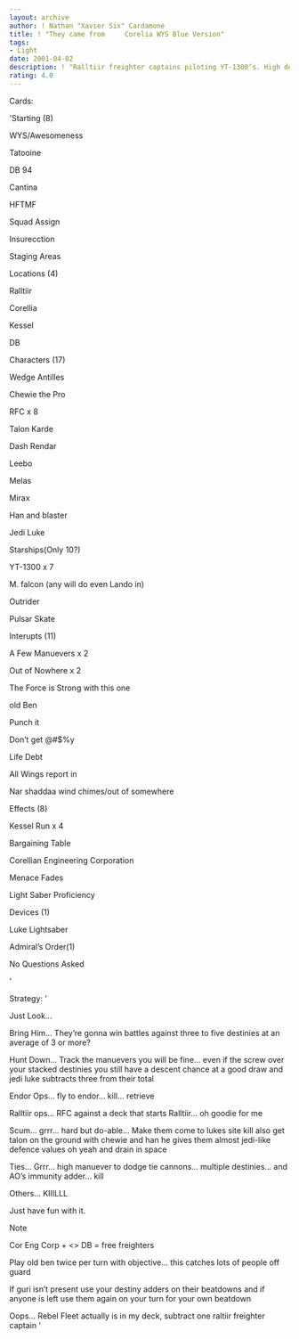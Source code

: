 ```yaml
---
layout: archive
author: ! Nathan "Xavier Six" Cardamone
title: ! "They came from     Corelia WYS Blue Version"
tags:
- Light
date: 2001-04-02
description: ! "Ralltiir freighter captains piloting YT-1300’s. High destinies, obscene retrival, and decent force drains. Something for you to think about."
rating: 4.0
---
```

Cards: 

'Starting (8)

WYS/Awesomeness

Tatooine

DB 94

Cantina

HFTMF

Squad Assign

Insurecction

Staging Areas


Locations (4)

Ralltiir

Corellia

Kessel

 DB


Characters (17)

Wedge Antilles

Chewie the Pro

RFC x 8

Talon Karde

Dash Rendar

Leebo

Melas

Mirax

Han and blaster

Jedi Luke


Starships(Only 10?)

YT-1300 x 7

M. falcon (any will do even Lando in)

Outrider

Pulsar Skate


Interupts (11)

A Few Manuevers x 2

Out of Nowhere x 2

The Force is Strong with this one

old Ben

Punch it

Don’t get @#$%y 

Life Debt

All Wings report in

Nar shaddaa wind chimes/out of somewhere


Effects (8)

Kessel Run x 4

Bargaining Table

Corellian Engineering Corporation

Menace Fades

Light Saber Proficiency


Devices (1)

Luke Lightsaber


Admiral’s Order(1)

No Questions Asked



'

Strategy: '

Just Look...


Bring Him... They’re gonna win battles against three to five destinies at an average of 3 or more?


Hunt Down... Track the manuevers you will be fine... even if the screw over your stacked destinies you still have a descent chance at a good draw and jedi luke subtracts three from their total


Endor Ops... fly to endor... kill... retrieve


Ralltiir ops... RFC against a deck that starts Ralltiir... oh goodie for me


Scum... grrr... hard but do-able... Make them come to lukes site kill also get talon on the ground with chewie and han he gives them almost jedi-like defence values oh yeah and drain in space


Ties... Grrr... high manuever to dodge tie cannons... multiple destinies... and AO’s immunity adder... kill


Others... KIIILLL


Just have fun with it.


Note

Cor Eng Corp + <> DB = free freighters


Play old ben twice per turn with objective... this catches lots of people off guard


If guri isn’t present use your destiny adders on their beatdowns and if anyone is left use them again on your turn for your own beatdown 


Oops... Rebel Fleet actually is in my deck, subtract one raltiir freighter captain '